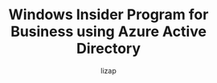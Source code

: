 ---
title: Windows Insider Program for Business using Azure Active Directory
description: how to use AAD using Windows Insider builds for business
services: WIP-at-work-pro
author: lizap
manager: dougkim
ms.assetid: 
ms.service: WIP-at-work-pro
ms.tgt_pltfrm: na
ms.devlang: na
ms.date: 8/29/2018
ms.author: elizapo
ms.localizationpriority: medium
---